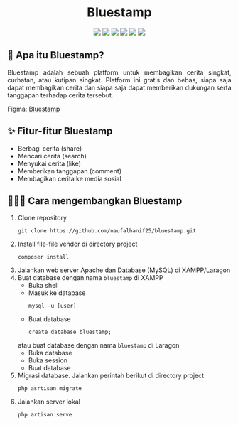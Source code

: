 <!-- Judul -->
<div align="center">
    <h1>Bluestamp</h1>
</div>

<!-- Badge -->
<div align="center">
    <img src="https://img.shields.io/badge/laravel-%23FF2D20.svg?style=for-the-badge&logo=laravel&logoColor=white" />
    <img src="https://img.shields.io/badge/php-%23777BB4.svg?style=for-the-badge&logo=php&logoColor=white" />
    <img src="https://img.shields.io/badge/JavaScript-323330?style=for-the-badge&logo=javascript&logoColor=F7DF1E" /> 
    <img src="https://img.shields.io/badge/HTML5-E34F26?style=for-the-badge&logo=html5&logoColor=white" /> 
    <img src="https://img.shields.io/badge/CSS3-1572B6?style=for-the-badge&logo=css3&logoColor=white" />
    <img src="https://img.shields.io/badge/mysql-4479A1.svg?style=for-the-badge&logo=mysql&logoColor=white" />
</div>

<!-- Deskripsi -->
<h2>
    📝 Apa itu Bluestamp?
</h2>
<p align="justify">
Bluestamp adalah sebuah platform untuk membagikan cerita singkat, curhatan, atau kutipan singkat. Platform ini gratis dan bebas, siapa saja dapat membagikan cerita dan siapa saja dapat memberikan dukungan serta tanggapan terhadap cerita tersebut.

Figma: <a href="https://www.figma.com/design/Ee3HQEYQuH4UFZeZCLeqFJ/Bluestamp?node-id=36-343&t=DYHvm3YMzTOsOOcG-1" target="_blank">Bluestamp</a>
</p>

<!-- Fitur -->
<h2>
    ✨ Fitur-fitur Bluestamp
</h2>
<ul>
    <li>Berbagi cerita (share)</li>
    <li>Mencari cerita (search)</li>
    <li>Menyukai cerita (like)</li>
    <li>Memberikan tanggapan (comment)</li>
    <li>Membagikan cerita ke media sosial</li>
</ul>

<!-- Cara mengembangkan Bluestamp -->
<h2>
    🧑🏻‍💻 Cara mengembangkan Bluestamp
</h2>
<ol>
    <li>
        Clone repository
        <pre><code>git clone https://github.com/naufalhanif25/bluestamp.git</code></pre>
    </li>
    <li>
        Install file-file vendor di directory project
        <pre><code>composer install</code></pre>
    </li>
    <li>Jalankan web server Apache dan Database (MySQL) di XAMPP/Laragon</li>
    <li>
        Buat database dengan nama <code>bluestamp</code> di XAMPP
        <ul>
            <li>Buka shell</li>
            <li>Masuk ke database
                <pre><code>mysql -u [user]</code></pre>
            </li>
            <li>Buat database 
                <pre><code>create database bluestamp;</code></pre>
            </li>
        </ul>
        atau buat database dengan nama <code>bluestamp</code> di Laragon
        <ul>
            <li>Buka database</li>
            <li>Buka session</li>
            <li>Buat database</li>
        </ul>
    </li>
    <li>
        Migrasi database. Jalankan perintah berikut di directory project
        <pre><code>php asrtisan migrate</code></pre>
    </li>
    <li>
        Jalankan server lokal
        <pre><code>php artisan serve</code></pre>
    </li>
</ol>
